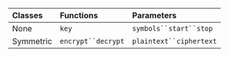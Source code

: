 |Classes|Functions|Parameters|
|:---|:---|:---|
|None|`key`|`symbols``start``stop`|
|Symmetric|`encrypt``decrypt`|`plaintext``ciphertext`|
